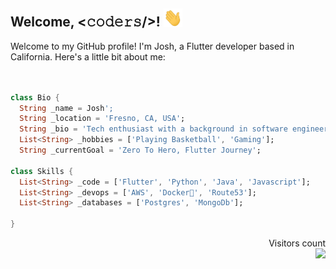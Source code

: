 ## Welcome, <𝚌𝚘𝚍𝚎𝚛𝚜/>! <img src="https://raw.githubusercontent.com/ABSphreak/ABSphreak/master/gifs/Hi.gif" width="30px"></h2>


Welcome to my GitHub profile! I'm Josh, a Flutter developer based in California. Here's a little bit about me:

```dart


class Bio {
  String _name = Josh';
  String _location = 'Fresno, CA, USA';
  String _bio = 'Tech enthusiast with a background in software engineering and business.';
  List<String> _hobbies = ['Playing Basketball', 'Gaming'];
  String _currentGoal = 'Zero To Hero, Flutter Journey';

class Skills {
  List<String> _code = ['Flutter', 'Python', 'Java', 'Javascript'];
  List<String> _devops = ['AWS', 'Docker🐳', 'Route53'];
  List<String> _databases = ['Postgres', 'MongoDb'];
  
}
```


<p align="right"> 
  Visitors count<br>
  <img src="https://profile-counter.glitch.me/josh2c/count.svg" />
</p>
